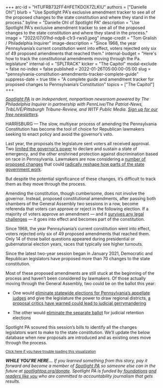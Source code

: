 +++
arc-id = "HTUFRB732FF4HFETKDOX7ZLKIU"
authors = ["Danielle Ohl"]
blurb = "Use Spotlight PA's exclusive amendment tracker to see all of the proposed changes to the state constitution and where they stand in the process."
byline = "Danielle Ohl of Spotlight PA"
description = "Use Spotlight PA's exclusive amendment tracker to see all of the proposed changes to the state constitution and where they stand in the process."
image = "2022/07/01hd-ndp8-c1r3-rws0.jpeg"
image-credit = "Tom Gralish / Philadelphia Inquirer"
image-description = "Since 1968, the year Pennsylvania’s current constitution went into effect, voters rejected only six of 49 proposed amendments that reached them."
internal-budget = "Here's how to track the constitutional amendments moving through the Pa. legislature"
internal-id = "SPLTRACK"
kicker = "The Capitol"
modal-exclude = false
no-index = false
published = 2022-01-26T05:00:00-05:00
slug = "pennsylvania-constitution-amendments-tracker-complete-guide"
suppress-date = true
title = "A complete guide and amendment tracker for proposed changes to Pennsylvania’s Constitution"
topics = ["The Capitol"]
+++

<a href="https://www.spotlightpa.org/"><i>Spotlight PA</i></a><i> is an independent, nonpartisan newsroom powered by The Philadelphia Inquirer in partnership with PennLive/The Patriot-News, TribLIVE/Pittsburgh Tribune-Review, and WITF Public Media. </i><a href="https://www.spotlightpa.org/newsletters"><i>Sign up for our free newsletters</i></a><i>.</i>

HARRISBURG — The slow, multiyear process of amending the Pennsylvania Constitution has become the tool of choice for Republican lawmakers seeking to enact policy and avoid the governor’s veto.

Last year, the proposals the legislature sent voters all received approval. Two <a href="https://www.spotlightpa.org/news/2021/05/pa-primary-2021-ballot-question-disaster-declaration-results/" target="_blank">limited the governor’s power</a> to declare and sustain a state of emergency, and the other enshrined protection against discrimination based on race in Pennsylvania. Lawmakers are now considering a <a href="https://www.spotlightpa.org/news/2022/01/pennsylvania-tom-wolf-vetoes-republican-legislature/">number of proposed changes</a> that could <a href="https://www.spotlightpa.org/news/2022/01/pennsylvania-constitutional-amendments-voters-id-regulations/">radically reshape how parts of the state government work</a>.

But despite the potential significance of these changes, it’s difficult to track them as they move through the process.

<script src="https://www.spotlightpa.org/embed.js" async></script><div data-spl-embed-version="1" data-spl-src="https://www.spotlightpa.org/embeds/newsletter/"></div>

Amending the constitution, though cumbersome, does not involve the governor. Instead, proposed constitutional amendments, after passing both chambers of the General Assembly two sessions in a row, become referenda that voters can approve or reject in the following election. If a majority of voters approve an amendment — and it <a href="https://www.jurist.org/news/2021/12/pennsylvania-supreme-court-strikes-down-victims-rights-constitutional-amendment/#:~:text=The%20Pennsylvania%20Supreme%20Court%20on,I%20of%20the%20Pennsylvania%20Constitution.&text=Marsy's%20Law%20would%20have%20provided%2015%20new%20constitutional%20rights%20for%20crime%20victims.">survives any legal challenges</a> — it goes into effect and becomes part of the constitution.

Since 1968, the year Pennsylvania’s current constitution went into effect, voters rejected only six of 49 proposed amendments that reached them. Only 14 of those ballot questions appeared during presidential or gubernatorial election years, races that typically see higher turnouts.

Since the latest two-year session began in January 2021, Democratic and Republican legislators have proposed more than 70 changes to the state constitution.

Most of these proposed amendments are still stuck at the beginning of the process and haven’t been considered by lawmakers. Of those actually moving through the General Assembly, two could be on the ballot this year:

- One would <a href="https://www.legis.state.pa.us/cfdocs/billinfo/billinfo.cfm?syear=2021&sind=0&body=H&type=B&bn=0038" target="_blank">eliminate statewide elections for Pennsylvania’s appellate judges</a> and give the legislature the power to draw regional districts, <a href="https://www.spotlightpa.org/news/2021/01/pennsylvania-supreme-court-gerrymandering-judicial-districts/" target="_blank">a proposal critics have warned could lead to judicial gerrymandering</a>

- The other would <a href="https://www.legis.state.pa.us/cfdocs/billinfo/BillInfo.cfm?syear=2021&sind=0&body=S&type=B&bn=551" target="_blank">eliminate the separate ballot</a> for judicial retention elections

Spotlight PA scoured this session’s bills to identify all the changes legislators want to make to the state constitution. We’ll update the below database when new proposals are introduced and as existing ones move through the process.

<script src="https://viz-amendment-tracker.data.spotlightpa.org/embed.js" defer></script><div data-spl-interactive="viz-amendment-tracker"></div><small><a href="https://viz-amendment-tracker.data.spotlightpa.org">Click here if you have trouble loading this visualization</a></small>


<i><b>WHILE YOU’RE HERE...</b></i><i> If you learned something from this story, pay it forward and become a member of </i><a href="https://www.spotlightpa.org/"><i>Spotlight PA</i></a><i> so someone else can in the future at </i><a href="https://www.spotlightpa.org/donate"><i>spotlightpa.org/donate</i></a><i>. Spotlight PA is funded by</i><a href="https://www.spotlightpa.org/support"><i> foundations</i></a><i> </i><a href="https://www.spotlightpa.org/support"><i>and readers like you</i></a><i> who are committed to accountability journalism that gets results.</i>
